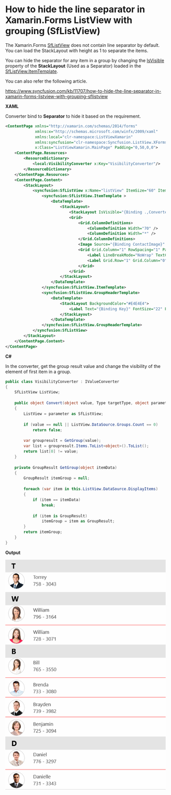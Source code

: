 # How to hide the line separator in Xamarin.Forms ListView with grouping (SfListView)

The Xamarin.Forms [SfListView](https://help.syncfusion.com/xamarin/listview/overview) does not contain line separator by default. You can load the StackLayout with height as 1 to separate the items.

You can hide the separator for any item in a group by changing the [IsVisible](https://docs.microsoft.com/en-us/dotnet/api/xamarin.forms.visualelement.isvisible) property of the **StackLayout** (Used as a Separator) loaded in the [SfListView.ItemTemplate](https://help.syncfusion.com/cr/cref_files/xamarin/Syncfusion.SfListView.XForms~Syncfusion.ListView.XForms.SfListView~ItemTemplate.html).

You can also refer the following article.

https://www.syncfusion.com/kb/11707/how-to-hide-the-line-separator-in-xamarin-forms-listview-with-grouping-sflistview

**XAML**

Converter bind to **Separator** to hide it based on the requirement.

``` xml
<ContentPage xmlns="http://xamarin.com/schemas/2014/forms"
             xmlns:x="http://schemas.microsoft.com/winfx/2009/xaml"
             xmlns:local="clr-namespace:ListViewXamarin"
             xmlns:syncfusion="clr-namespace:Syncfusion.ListView.XForms;assembly=Syncfusion.SfListView.XForms"
             x:Class="ListViewXamarin.MainPage" Padding="0,50,0,0">
    <ContentPage.Resources>
        <ResourceDictionary>
            <local:VisibilityConverter x:Key="VisibilityConverter"/>
        </ResourceDictionary>
    </ContentPage.Resources>
    <ContentPage.Content>
        <StackLayout>
            <syncfusion:SfListView x:Name="listView" ItemSize="60" ItemsSource="{Binding ContactsInfo}">
                <syncfusion:SfListView.ItemTemplate >
                    <DataTemplate>
                        <StackLayout>
                            <StackLayout IsVisible="{Binding .,Converter={StaticResource VisibilityConverter}, ConverterParameter={x:Reference Name=listView}}" BackgroundColor="Red" HeightRequest="1"/>
                            <Grid>
                                <Grid.ColumnDefinitions>
                                    <ColumnDefinition Width="70" />
                                    <ColumnDefinition Width="*" />
                                </Grid.ColumnDefinitions>
                                <Image Source="{Binding ContactImage}" VerticalOptions="Center" HorizontalOptions="Center" HeightRequest="50" WidthRequest="50"/>
                                <Grid Grid.Column="1" RowSpacing="1" Padding="10,0,0,0" VerticalOptions="Center">
                                    <Label LineBreakMode="NoWrap" TextColor="#474747" Text="{Binding ContactName}"/>
                                    <Label Grid.Row="1" Grid.Column="0" TextColor="#474747" LineBreakMode="NoWrap" Text="{Binding ContactNumber}"/>
                                </Grid>
                            </Grid>
                        </StackLayout>
                    </DataTemplate>
                </syncfusion:SfListView.ItemTemplate>
                <syncfusion:SfListView.GroupHeaderTemplate>
                    <DataTemplate>
                        <StackLayout BackgroundColor="#E4E4E4">
                            <Label Text="{Binding Key}" FontSize="22" FontAttributes="Bold" VerticalOptions="CenterAndExpand" HorizontalOptions="Start" Margin="20,0,0,0" />
                        </StackLayout>
                    </DataTemplate>
                </syncfusion:SfListView.GroupHeaderTemplate>
            </syncfusion:SfListView>
        </StackLayout>
    </ContentPage.Content>
</ContentPage> 
```

**C#**

In the converter, get the group result value and change the visibility of the element of first item in a group.

``` c#
public class VisibilityConverter : IValueConverter
{
    SfListView ListView;

    public object Convert(object value, Type targetType, object parameter, CultureInfo culture)
    {
        ListView = parameter as SfListView;

        if (value == null || ListView.DataSource.Groups.Count == 0)
            return false;

        var groupresult = GetGroup(value);
        var list = groupresult.Items.ToList<object>().ToList();
        return list[0] != value;
    }

    private GroupResult GetGroup(object itemData)
    {
        GroupResult itemGroup = null;

        foreach (var item in this.ListView.DataSource.DisplayItems)
        {
            if (item == itemData)
                break;

            if (item is GroupResult)
                itemGroup = item as GroupResult;
        }
        return itemGroup;
    }
}
```

**Output**

![HideLineSeparator](https://github.com/SyncfusionExamples/hide-line-separator-listview-xamarin/blob/master/ScreenShot/HideLineSeparator.png)
